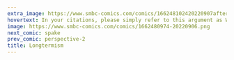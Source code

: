 ```yaml
---
extra_image: https://www.smbc-comics.com/comics/166248102420220907after.png
hovertext: In your citations, please simply refer to this argument as Weinersmith's Nacho.
image: https://www.smbc-comics.com/comics/1662480974-20220906.png
next_comic: spake
prev_comic: perspective-2
title: Longtermism
---
```


